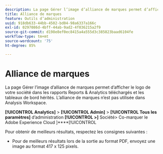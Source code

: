 ```yaml
---
description: La page Gérer l’image d’alliance de marques permet d’afficher le logo de votre société dans les rapports téléchargés.
title: Alliance de marques
feature: Outils d’administration
uuid: 918db633-44bb-4502-bd04-98a6337a166c
exl-id: 0297086d-4bff-44ab-9ad2-4f036215a2f9
source-git-commit: d198e8ef0ec8415a4a555d3c385823baad6104fe
workflow-type: tm+mt
source-wordcount: '75'
ht-degree: 85%

---
```


# Alliance de marques

La page Gérer l’image d’alliance de marques permet d’afficher le logo de votre société dans les rapports Reports &amp; Analytics téléchargés et les tableaux de bord hérités. L’alliance de marques n’est pas utilisée dans Analysis Workspace.

**[!UICONTROL Analytics]** >  **[!UICONTROL Admin]** >  **[!UICONTROL Tous les paramètres]**  d’administration **[!UICONTROL >]** Société> Co-marquer le Adobe Experience Cloud ]****[!UICONTROL 

Pour obtenir de meilleurs résultats, respectez les consignes suivantes :

* Pour de meilleurs résultats lors de la sortie au format PDF, envoyez une image au format 417 x 125 pixels.
